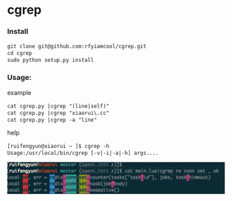 # cgrep

### Install

```
git clone git@github.com:rfyiamcool/cgrep.git
cd cgrep
sudo python setup.py install
```

### Usage:

example

```
cat cgrep.py |cgrep "(line|self)"
cat cgrep.py |cgrep "xiaorui\.cc"
cat cgrep.py |cgrep -a "line"
```

help

```
[ruifengyun@xiaorui ~ ]$ cgrep -h
Usage:/usr/local/bin/cgrep [-v|-i|-a|-h] args....
```

![snapshot](snapshot.png)